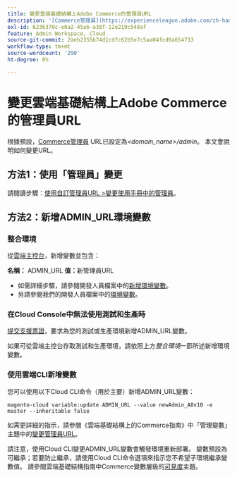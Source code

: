 ```yaml
---
title: 變更雲端基礎結構上Adobe Commerce的管理員URL
description: '[Commerce管理員](https://experienceleague.adobe.com/zh-hant/docs/commerce-admin/start/admin/admin) URL預設會設為*&amp；lt；domain_name&amp；gt；/admin*。 本文會說明如何變更URL。'
exl-id: 6236370c-e0a2-45a6-a38f-12e219c540af
feature: Admin Workspace, Cloud
source-git-commit: 2aeb2355b74d1cdfc62b5e7c5aa04fcd0a654733
workflow-type: tm+mt
source-wordcount: '290'
ht-degree: 0%

---
```


# 變更雲端基礎結構上Adobe Commerce的管理員URL

根據預設，[Commerce管理員](https://experienceleague.adobe.com/docs/commerce-admin/start/admin/admin.html?lang=zh-Hant) URL已設定為&#x200B;*&lt;domain\_name>/admin*。 本文會說明如何變更URL。

## 方法1：使用「管理員」變更

請閱讀步驟：[使用自訂管理員URL >變更使用手冊中的管理員](https://experienceleague.adobe.com/docs/commerce-admin/stores-sales/site-store/store-urls.html?lang=zh-Hant#use-a-custom-admin-url)。

## 方法2：新增ADMIN\_URL環境變數

### 整合環境

從[雲端主控台](https://experienceleague.adobe.com/docs/commerce-cloud-service/user-guide/project/overview.html?lang=zh-Hant)，新增變數並包含：

**名稱：** ADMIN\_URL **值：**&#x200B;新管理員URL

* 如需詳細步驟，請參閱開發人員檔案中的[新增環境變數](https://experienceleague.adobe.com/docs/commerce-cloud-service/user-guide/project/overview.html?lang=zh-Hant#configure-environment)。
* 另請參閱我們的開發人員檔案中的[環境變數](https://experienceleague.adobe.com/docs/commerce-cloud-service/user-guide/configure/env/stage/variables-admin.html?lang=zh-Hant)。

### 在Cloud Console中無法使用測試和生產時

[提交支援票證](/help/help-center-guide/help-center/magento-help-center-user-guide.md#submit-ticket)，要求為您的測試或生產環境新增ADMIN\_URL變數。

如果可從雲端主控台存取測試和生產環境，請依照上方&#x200B;*整合環境*&#x200B;一節所述新增環境變數。

### 使用雲端CLI新增變數

您可以使用以下Cloud CLI命令（用於主要）新增ADMIN\_URL變數：

`magento-cloud variable:update ADMIN_URL --value newAdmin_A8v10 -e master --inheritable false`

如需更詳細的指示，請參閱《雲端基礎結構上的Commerce指南》中「管理變數」主題中的[變更管理員URL](https://experienceleague.adobe.com/docs/commerce-cloud-service/user-guide/configure/env/stage/variables-admin.html?lang=zh-Hant#change-the-admin-url)。

請注意，使用Cloud CLI變更ADMIN\_URL變數會觸發環境重新部署。 變數預設為可繼承；若要防止繼承，請使用Cloud CLI命令選項來指示您不希望子環境繼承變數值。 請參閱雲端基礎結構指南中Commerce變數層級的[可見度](https://experienceleague.adobe.com/docs/commerce-cloud-service/user-guide/configure/env/variable-levels.html?lang=zh-Hant#visibility)主題。
